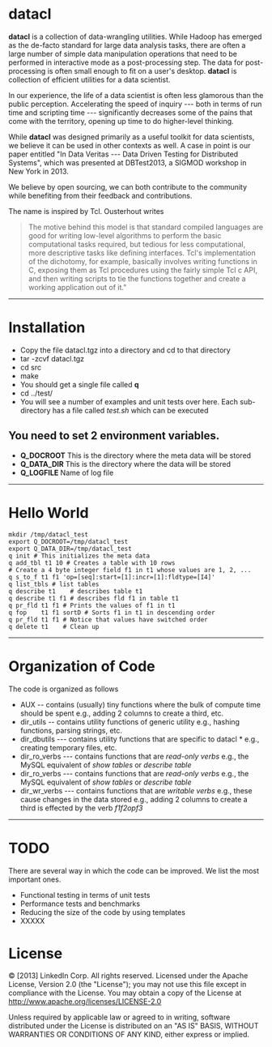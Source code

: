 datacl
==========================================

**datacl** is a collection of data-wrangling utilities. While Hadoop has
emerged as the de-facto standard for large data analysis tasks, there are
often a large number of simple data manipulation operations that need to
be performed in interactive mode as a post-processing step. The data for
post-processing is often small enough to fit on a user's desktop.
**datacl** is collection of efficient utilities for a data scientist.

In our experience, the life of a data scientist is often less glamorous
than the public perception. Accelerating the speed of inquiry --- both
in terms of run time and scripting time --- significantly decreases some
of the pains that come with the territory, opening up time to do
higher-level thinking.

While **datacl** was designed primarily as a useful toolkit for data
scientists, we believe it can be used in other contexts as well. A case
in point is our paper entitled "In Data Veritas --- Data Driven Testing for Distributed
Systems", which was presented at DBTest2013, a SIGMOD workshop in New York in 2013.

We believe by open sourcing, we can both contribute to the community
while benefiting from their feedback and contributions.

The name is inspired by Tcl. Ousterhout writes
> The motive behind this model is that standard compiled languages are good for writing low-level algorithms to perform the basic computational tasks required, but tedious for less computational, more descriptive tasks like defining interfaces. Tcl's implementation of the dichotomy, for example, basically involves writing functions in C, exposing them as Tcl procedures using the fairly simple Tcl c API, and then writing scripts to tie the functions together and create a working application out of it."


---

Installation
=====================================

* Copy the file datacl.tgz into a directory and cd to that directory
* tar -zcvf datacl.tgz
* cd src 
* make
* You should get a single file called **q**
* cd ../test/
* You will see a number of examples and unit tests over here. Each sub-directory has a file called *test.sh* which can be executed

You need to set 2 environment variables.
---------------------------------------
* **Q_DOCROOT** This is the directory where the meta data will be stored
* **Q\_DATA\_DIR** This is the directory where the      data will be stored
* **Q\_LOGFILE** Name of log file 

---

Hello World
======================================


    mkdir /tmp/datacl_test
    export Q_DOCROOT=/tmp/datacl_test
    export Q_DATA_DIR=/tmp/datacl_test
    q init # This initializes the meta data
    q add_tbl t1 10 # Creates a table with 10 rows
    # Create a 4 byte integer field f1 in t1 whose values are 1, 2, ...
    q s_to_f t1 f1 'op=[seq]:start=[1]:incr=[1]:fldtype=[I4]'
    q list_tbls # list tables
    q describe t1    # describes table t1
    q describe t1 f1 # describes fld f1 in table t1
    q pr_fld t1 f1 # Prints the values of f1 in t1
    q fop    t1 f1 sortD # Sorts f1 in t1 in descending order
    q pr_fld t1 f1 # Notice that values have switched order
    q delete t1    # Clean up


---

Organization of Code
=====================================
The code is organized as follows

* AUX -- contains (usually) tiny functions where the bulk of compute time should be spent e.g., adding 2 columns to create a third, etc.
* dir_utils -- contains utility functions of generic utility e.g., hashing functions, parsing strings, etc.
* dir_dbutils --- contains utility functions that are specific to datacl * e.g., creating temporary files, etc.
* dir\_ro\_verbs --- contains functions that are *read-only verbs* e.g., the MySQL equivalent of *show tables* or *describe table*
* dir\_ro\_verbs --- contains functions that are *read-only verbs* e.g., the MySQL equivalent of *show tables* or *describe table*
* dir\_wr\_verbs --- contains functions that are *writable verbs* e.g., these cause changes in the data stored e.g., adding 2 columns to create a third is effected by the verb *f1f2opf3*

---

TODO
=====================================
There are several way in which the code can be improved. We list the
most important ones.

* Functional testing in terms of unit tests
* Performance tests and benchmarks
* Reducing the size of the code by using templates
* XXXXX



License
====================================

© [2013] LinkedIn Corp. All rights reserved.
Licensed under the Apache License, Version 2.0 (the "License"); you may
not use this file except in compliance with the License. You may obtain
a copy of the License at  http://www.apache.org/licenses/LICENSE-2.0
 
Unless required by applicable law or agreed to in writing,
software distributed under the License is distributed on an "AS IS"
BASIS, WITHOUT WARRANTIES OR CONDITIONS OF ANY KIND, either express or
implied.


